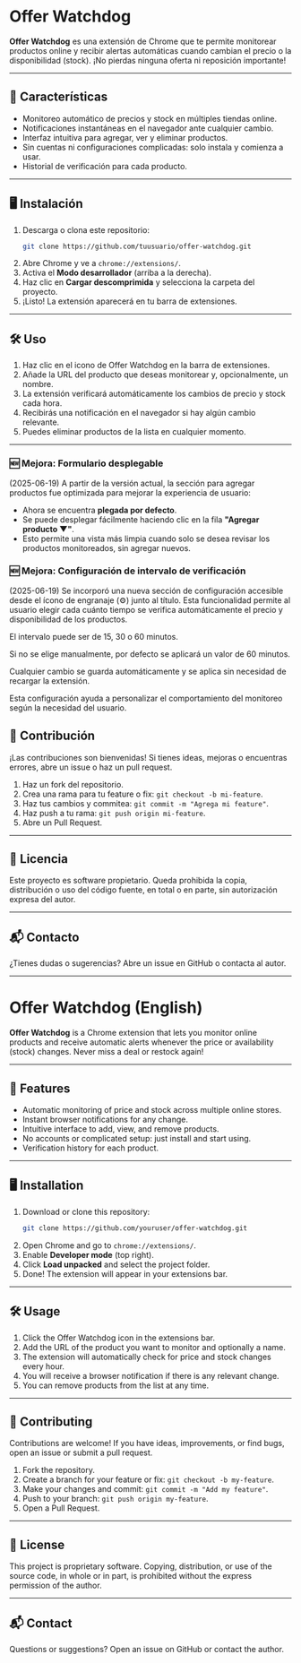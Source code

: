 # Offer Watchdog

**Offer Watchdog** es una extensión de Chrome que te permite monitorear productos online y recibir alertas automáticas cuando cambian el precio o la disponibilidad (stock). ¡No pierdas ninguna oferta ni reposición importante!

---

## 🚀 Características

- Monitoreo automático de precios y stock en múltiples tiendas online.
- Notificaciones instantáneas en el navegador ante cualquier cambio.
- Interfaz intuitiva para agregar, ver y eliminar productos.
- Sin cuentas ni configuraciones complicadas: solo instala y comienza a usar.
- Historial de verificación para cada producto.

---

## 🖥️ Instalación

1. Descarga o clona este repositorio:
   ```bash
   git clone https://github.com/tuusuario/offer-watchdog.git
   ```
2. Abre Chrome y ve a `chrome://extensions/`.
3. Activa el **Modo desarrollador** (arriba a la derecha).
4. Haz clic en **Cargar descomprimida** y selecciona la carpeta del proyecto.
5. ¡Listo! La extensión aparecerá en tu barra de extensiones.

---

## 🛠️ Uso

1. Haz clic en el icono de Offer Watchdog en la barra de extensiones.
2. Añade la URL del producto que deseas monitorear y, opcionalmente, un nombre.
3. La extensión verificará automáticamente los cambios de precio y stock cada hora.
4. Recibirás una notificación en el navegador si hay algún cambio relevante.
5. Puedes eliminar productos de la lista en cualquier momento.

---


### 🆕 Mejora: Formulario desplegable
(2025-06-19)
A partir de la versión actual, la sección para agregar productos fue optimizada para mejorar la experiencia de usuario:

- Ahora se encuentra **plegada por defecto**.
- Se puede desplegar fácilmente haciendo clic en la fila **"Agregar producto ▼"**.
- Esto permite una vista más limpia cuando solo se desea revisar los productos monitoreados, sin agregar nuevos.

### 🆕 Mejora: Configuración de intervalo de verificación
(2025-06-19)
Se incorporó una nueva sección de configuración accesible desde el ícono de engranaje (⚙️) junto al título. Esta funcionalidad permite al usuario elegir cada cuánto tiempo se verifica automáticamente el precio y disponibilidad de los productos.

El intervalo puede ser de 15, 30 o 60 minutos.

Si no se elige manualmente, por defecto se aplicará un valor de 60 minutos.

Cualquier cambio se guarda automáticamente y se aplica sin necesidad de recargar la extensión.

Esta configuración ayuda a personalizar el comportamiento del monitoreo según la necesidad del usuario.

## 🤝 Contribución

¡Las contribuciones son bienvenidas! Si tienes ideas, mejoras o encuentras errores, abre un issue o haz un pull request.

1. Haz un fork del repositorio.
2. Crea una rama para tu feature o fix: `git checkout -b mi-feature`.
3. Haz tus cambios y commitea: `git commit -m "Agrega mi feature"`.
4. Haz push a tu rama: `git push origin mi-feature`.
5. Abre un Pull Request.

---

## 📄 Licencia

Este proyecto es software propietario. Queda prohibida la copia, distribución o uso del código fuente, en total o en parte, sin autorización expresa del autor.

---

## 📬 Contacto

¿Tienes dudas o sugerencias? Abre un issue en GitHub o contacta al autor.

---

# Offer Watchdog (English)

**Offer Watchdog** is a Chrome extension that lets you monitor online products and receive automatic alerts whenever the price or availability (stock) changes. Never miss a deal or restock again!

---

## 🚀 Features

- Automatic monitoring of price and stock across multiple online stores.
- Instant browser notifications for any change.
- Intuitive interface to add, view, and remove products.
- No accounts or complicated setup: just install and start using.
- Verification history for each product.

---

## 🖥️ Installation

1. Download or clone this repository:
   ```bash
   git clone https://github.com/youruser/offer-watchdog.git
   ```
2. Open Chrome and go to `chrome://extensions/`.
3. Enable **Developer mode** (top right).
4. Click **Load unpacked** and select the project folder.
5. Done! The extension will appear in your extensions bar.

---

## 🛠️ Usage

1. Click the Offer Watchdog icon in the extensions bar.
2. Add the URL of the product you want to monitor and optionally a name.
3. The extension will automatically check for price and stock changes every hour.
4. You will receive a browser notification if there is any relevant change.
5. You can remove products from the list at any time.

---

## 🤝 Contributing

Contributions are welcome! If you have ideas, improvements, or find bugs, open an issue or submit a pull request.

1. Fork the repository.
2. Create a branch for your feature or fix: `git checkout -b my-feature`.
3. Make your changes and commit: `git commit -m "Add my feature"`.
4. Push to your branch: `git push origin my-feature`.
5. Open a Pull Request.

---

## 📄 License

This project is proprietary software. Copying, distribution, or use of the source code, in whole or in part, is prohibited without the express permission of the author.

---

## 📬 Contact

Questions or suggestions? Open an issue on GitHub or contact the author.
